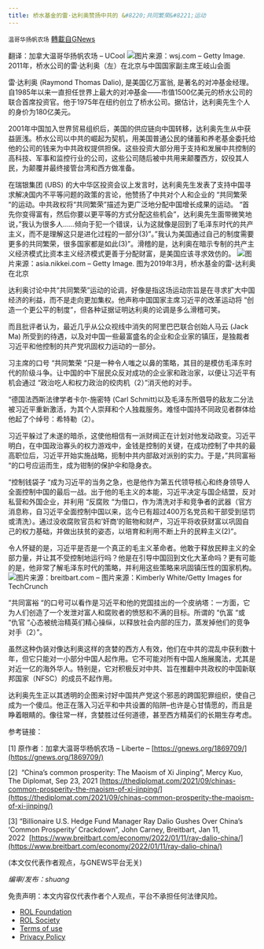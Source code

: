 ```yaml
---
title: 桥水基金的雷·达利奥赞扬中共的 &#8220;共同繁荣&#8221;运动
---
```

`温哥华扬帆农场` [轉載自GNews](https://gnews.org/zh-hans/1873660/)

翻译：加拿大温哥华扬帆农场 – UCool
![](https://assets.gnews.org/wp-content/uploads/2022/01/20220117Ucool优酷1.jpg)图片来源：wsj.com – Getty Image. 2011年，桥水公司的雷·达利奥（左）在北京与中国国家副主席王岐山会面


雷·达利奥 (Raymond Thomas Dalio), 是美国亿万富翁, 是著名的对冲基金经理。自1985年以来一直担任世界上最大的对冲基金——市值1500亿美元的桥水公司的联合首席投资官。他于1975年在纽约创立了桥水公司。据估计，达利奥先生个人的身价为180亿美元。

2001年中国加入世界贸易组织后，美国的供应链向中国转移，达利奥先生从中获益匪浅。桥水公司以中共的崛起为契机，用美国普通公民的储蓄和养老基金委托给他的公司的钱来为中共政权提供担保。这些投资大部分用于支持和发展中共控制的高科技、军事和监控行业的公司，这些公司随后被中共用来颠覆西方，奴役其人民，为颠覆并最终接管台湾和西方做准备。

在瑞银集团 (UBS) 的大中华区投资会议上发言时，达利奥先生发表了支持中国寻求解决国内不平等问题的政策的言论，他赞扬了中共对个人和企业的 “共同繁荣 “的运动。中共政权将“共同繁荣”描述为更广泛地分配中国增长成果的运动。 “首先你变得富有，然后你要以更平等的方式分配这些机会”，达利奥先生面带微笑地说，”我认为很多人……倾向于犯一个错误，认为这就像是回到了毛泽东时代的共产主义，而不是理解这只是进化过程的一部分(3)”。”我认为美国通过自己的制度需要更多的共同繁荣，很多国家都是如此(3)”。滑稽的是，达利奥在暗示专制的共产主义经济模式比资本主义经济模式更善于分配财富，是美国应该寻求效仿的。
![](https://assets.gnews.org/wp-content/uploads/2022/01/20220117Ucool优酷2.jpg)图片来源：asia.nikkei.com – Getty Image. 图为2019年3月，桥水基金的雷-达利奥在北京


达利奥讨论中共“共同繁荣”运动的论调，好像是指这场运动宗旨是在寻求扩大中国经济的利益，而不是走向更加集权。他声称中国国家主席习近平的改革运动将 “创造一个更公平的制度”，但各种证据证明达利奥的论调是多么滑稽可笑。

而且批评者认为，最近几乎从公众视线中消失的阿里巴巴联合创始人马云 (Jack Ma) 所受到的待遇，以及对中国一些最富盛名的企业和企业家的镇压，是独裁者习近平和他控制的共产党巩固权力运动的一部分。

习主席的口号 “共同繁荣 “只是一种令人嗤之以鼻的策略，其目的是模仿毛泽东时代的阶级斗争。让中国的中下层民众反对成功的企业家和政治家，以便让习近平有机会通过 “政治吃人和权力政治的绞肉机（2）”消灭他的对手。

“德国法西斯法律学者卡尔-施密特 (Carl Schmitt)以及毛泽东所倡导的敌友二分法被习近平重新激活，为其个人崇拜和个人独裁服务。难怪中国持不同政见者群体给他起了个绰号：希特勒（2）。

习近平躲过了未遂的暗杀，这使他相信有一派财阀正在计划对他发动政变。习近平明白，在中国政治寡头的权力游戏中，金钱是控制的关键，在成功控制了中共的最高职位后，习近平开始实施战略，扼制中共内部敌对派别的实力。于是，”共同富裕 “的口号应运而生，成为钳制的保护伞和隐身衣。

“控制钱袋子 “成为习近平的当务之急，也是他作为第五代领导核心和终身领导人全面控制中国的最后一战。出于他的毛主义的本能，习近平决定与国企结盟，反对私营和外国企业，并利用 “反腐败 “为借口，作为清洗对手和竞争者的武器（官方消息称，自习近平全面控制中国以来，迄今已有超过400万名党员和干部受到惩罚或清洗）。通过没收腐败官员和’奸商’的赃物和财产，习近平将收获财富以巩固自己的权力基础，并做出扶贫的姿态，以培育和利用不断上升的民粹主义(2)”。

令人怀疑的是，习近平是否是一个真正的毛主义革命者。他敢于释放民粹主义的全部力量，并让其不受控制地运行吗？他是在引导中国回到文化大革命吗？更有可能的是，他非常了解毛泽东时代的策略，并利用这些策略来巩固镇压性的国家机构。
![](https://assets.gnews.org/wp-content/uploads/2022/01/20220117Ucool优酷3.jpg)图片来源：breitbart.com – 图片来源：Kimberly White/Getty Images for TechCrunch


“共同富裕 “的口号可以看作是习近平和他的党国挂出的一个皮纳塔：一方面，它为人们创造了一个发泄对富人和腐败者的愤怒和不满的目标。所谓的 “仇富 “或 “仇官 “心态被统治精英们精心操纵，以释放社会内部的压力，蒸发掉他们的竞争对手（2）”。

虽然这种伪装对像达利奥这样的贪婪的西方人有效，他们在中共的混乱中获利数十年，但它只能对一小部分中国人起作用。它不可能对所有中国人施展魔法，尤其是对近一亿的海外华人。特别是，它对积极反对中共、旨在推翻中共政权的中国新联邦国家（NFSC）的成员不起作用。

达利奥先生正以其透明的企图来讨好中国共产党这个邪恶的跨国犯罪组织，使自己成为一个傻瓜。他正在落入习近平和中共设置的陷阱–也许是心甘情愿的，而且是睁着眼睛的。像往常一样，贪婪胜过任何道德，甚至西方精英们的长期生存考虑。

参考链接：

[1] 原作者：加拿大温哥华杨帆农场 – Liberte – [https://gnews.org/1869709/](https://gnews.org/1869709/)

[2]  “China’s common prosperity: The Maoism of Xi Jinping”, Mercy Kuo, The Diplomat, Sep 23, 2021 [https://thediplomat.com/2021/09/chinas-common-prosperity-the-maoism-of-xi-jinping/](https://thediplomat.com/2021/09/chinas-common-prosperity-the-maoism-of-xi-jinping/)

[3] “Billionaire U.S. Hedge Fund Manager Ray Dalio Gushes Over China’s ‘Common Prosperity’ Crackdown”, John Carney, Breitbart, Jan 11, 2022  [https://www.breitbart.com/economy/2022/01/11/ray-dalio-china/](https://www.breitbart.com/economy/2022/01/11/ray-dalio-china/)

(本文仅代表作者观点，与GNEWS平台无关)

*编审/发布：shuang*





 

免责声明：本文内容仅代表作者个人观点，平台不承担任何法律风险。

- [ROL Foundation](https://rolfoundation.org/)
- [ROL Society](https://rolsociety.org/)
- [Terms of use](https://gnews.org/terms-of-use-3/)
- [Privacy Policy](https://gnews.org/privacy-policy/)
